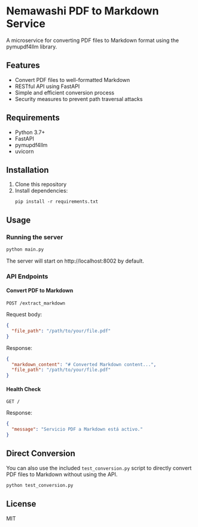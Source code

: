 # Nemawashi PDF to Markdown Service

A microservice for converting PDF files to Markdown format using the pymupdf4llm library.

## Features

- Convert PDF files to well-formatted Markdown
- RESTful API using FastAPI
- Simple and efficient conversion process
- Security measures to prevent path traversal attacks

## Requirements

- Python 3.7+
- FastAPI
- pymupdf4llm
- uvicorn

## Installation

1. Clone this repository
2. Install dependencies:
   ```
   pip install -r requirements.txt
   ```

## Usage

### Running the server

```bash
python main.py
```

The server will start on http://localhost:8002 by default.

### API Endpoints

#### Convert PDF to Markdown

```
POST /extract_markdown
```

Request body:
```json
{
  "file_path": "/path/to/your/file.pdf"
}
```

Response:
```json
{
  "markdown_content": "# Converted Markdown content...",
  "file_path": "/path/to/your/file.pdf"
}
```

#### Health Check

```
GET /
```

Response:
```json
{
  "message": "Servicio PDF a Markdown está activo."
}
```

## Direct Conversion

You can also use the included `test_conversion.py` script to directly convert PDF files to Markdown without using the API.

```bash
python test_conversion.py
```

## License

MIT
